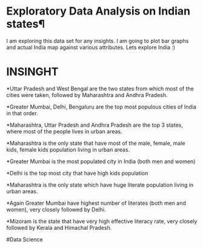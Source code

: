 # Exploratory Data Analysis on Indian states¶

I am exploring this data set for any insights. I am going to plot bar graphs and actual India map against various attributes. Lets explore India :)

# INSINGHT

*Uttar Pradesh and West Bengal are the two states from which most of the cities were taken, followed by Maharashtra and Andhra Pradesh.

*Greater Mumbai, Delhi, Bengaluru are the top most populous cities of India in that order.

*Maharashtra, Uttar Pradesh and Andhra Pradesh are the top 3 states, where most of the people lives in urban areas.

*Maharashtra is the only state that have most of the male, female, male kids, female kids population living in urban areas.

*Greater Mumbai is the most populated city in India (both men and women)

*Delhi is the top most city that have high kids population

*Maharashtra is the only state which have huge literate population living in urban areas.

*Again Greater Mumbai have highest number of literates (both men and women), very closely followed by Delhi.

*Mizoram is the state that have very high effective literacy rate, very closely followed by Kerala and Himachal Pradesh.


#Data Science
